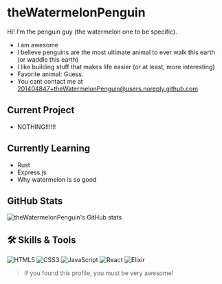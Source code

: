 # theWatermelonPenguin

Hi! I’m the penguin guy (the watermelon one to be specific).  
- I am awesome
- I believe penguins are the most ultimate animal to ever walk this earth (or waddle this earth)
- I like building stuff that makes life easier (or at least, more interesting)
- Favorite animal: Guess.
- You cant contact me at 201404847+theWatermelonPenguin@users.noreply.github.com

## Current Project
- NOTHING!!!!!!

## Currently Learning
- Rust
- Express.js
- Why watermelon is so good

## GitHub Stats
![theWatermelonPenguin's GitHub stats](https://github-readme-stats.vercel.app/api?username=theWatermelonPenguin&show_icons=true&theme=dracula)

## 🛠️ Skills & Tools

![HTML5](https://img.shields.io/badge/HTML5-E34F26?style=flat&logo=html5&logoColor=white)
![CSS3](https://img.shields.io/badge/CSS3-1572B6?style=flat&logo=css3&logoColor=white)
![JavaScript](https://img.shields.io/badge/JavaScript-F7DF1E?style=flat&logo=javascript&logoColor=black)
![React](https://img.shields.io/badge/React-20232A?style=flat&logo=react&logoColor=61DAFB)
![Elixir](https://img.shields.io/badge/Elixir-4B275F?style=flat&logo=elixir&logoColor=white)

> If you found this profile, you must be very awesome!

